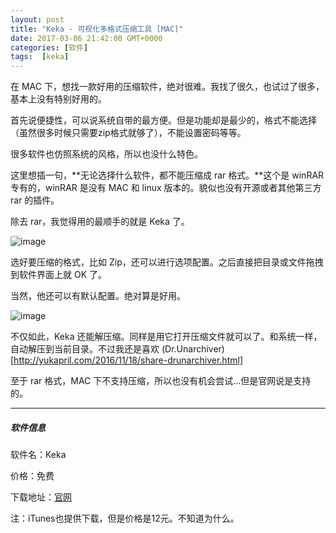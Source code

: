 ```yaml
---
layout: post
title: "Keka - 可视化多格式压缩工具 [MAC]"
date: 2017-03-06 21:42:00 GMT+0000
categories: [软件]
tags:  [keka]
---
```


在 MAC 下，想找一款好用的压缩软件，绝对很难。我找了很久，也试过了很多，基本上没有特别好用的。

<!-- more -->

首先说便捷性，可以说系统自带的最方便。但是功能却是最少的，格式不能选择（虽然很多时候只需要zip格式就够了），不能设置密码等等。

很多软件也仿照系统的风格，所以也没什么特色。

这里想插一句，**无论选择什么软件，都不能压缩成 rar 格式。**这个是 winRAR 专有的，winRAR 是没有 MAC 和 linux 版本的。貌似也没有开源或者其他第三方 rar 的插件。

除去 rar，我觉得用的最顺手的就是 Keka 了。

![image](https://cdn0.yukapril.com/blog/2017-03-06-share-keka.png-wm.black)

选好要压缩的格式，比如 Zip，还可以进行选项配置。之后直接把目录或文件拖拽到软件界面上就 OK 了。

当然，他还可以有默认配置。绝对算是好用。

![image](https://cdn0.yukapril.com/blog/2017-03-06-share-keka2.png-wm.black)

不仅如此，Keka 还能解压缩。同样是用它打开压缩文件就可以了。和系统一样，自动解压到当前目录。不过我还是喜欢 (Dr.Unarchiver)[http://yukapril.com/2016/11/18/share-drunarchiver.html]

至于 rar 格式，MAC 下不支持压缩，所以也没有机会尝试...但是官网说是支持的。

---

##### 软件信息

软件名：Keka 

价格：免费

下载地址：[官网](http://www.kekaosx.com/en/)

注：iTunes也提供下载，但是价格是12元。不知道为什么。